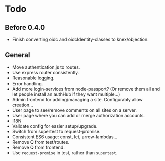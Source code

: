 Todo
====

Before 0.4.0
------------

* Finish converting oidc and oidcIdentity-classes to knex/objection.


General
-------

* Move authentication.js to routes.
* Use express router consistently.
* Reasonable logging.
* Error handling.
* Add more login-services from node-passport? (Or remove them all and let people install an authHub
  if they want multiple…)
* Admin frontend for adding/managing a site.  Configurably allow creation…
* User page to see/remove comments on all sites on a server.
* User page where you can add or merge authorization accounts.
* I18N
* Validate config for easier setup/upgrade.
* Switch from supertest to request-promise.
* Consistent ES6 usage: const, let, arrow-lambdas…
* Remove Q from test/routes.
* Remove Q from frontend.
* Use `request-promise` in test, rather than `supertest`.
